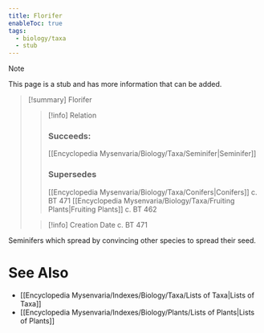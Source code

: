 ```yaml
---
title: Florifer
enableToc: true
tags:
  - biology/taxa
  - stub
---
```


> [!note]
> This page is a stub and has more information that can be added.

> [!summary] Florifer
> > [!info] Relation
> > ### Succeeds:
> > [[Encyclopedia Mysenvaria/Biology/Taxa/Seminifer|Seminifer]]
> > ### Supersedes 
> > [[Encyclopedia Mysenvaria/Biology/Taxa/Conifers|Conifers]] c. BT 471
> > [[Encyclopedia Mysenvaria/Biology/Taxa/Fruiting Plants|Fruiting Plants]] c. BT 462
>
> > [!info] Creation Date
> > c. BT 471

Seminifers which spread by convincing other species to spread their seed.

# See Also
- [[Encyclopedia Mysenvaria/Indexes/Biology/Taxa/Lists of Taxa|Lists of Taxa]]
- [[Encyclopedia Mysenvaria/Indexes/Biology/Plants/Lists of Plants|Lists of Plants]]
